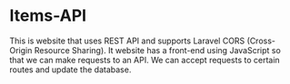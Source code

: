 # Items-API
This is website that uses REST API and supports Laravel  CORS (Cross-Origin Resource Sharing). It website has a front-end using JavaScript so that we can make requests to an API. We can accept requests to certain routes and update the database.
